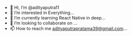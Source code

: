 - 👋 Hi, I’m @adityaputra11
- 👀 I’m interested in Everything...
- 🌱 I’m currently learning React Native in deep...
- 💞️ I’m looking to collaborate on ...
- 📫 How to reach me adityaputrapratama39@gmail.com...

<!---
adityaputra11/adityaputra11 is a ✨ special ✨ repository because its `README.md` (this file) appears on your GitHub profile.
You can click the Preview link to take a look at your changes.
--->

